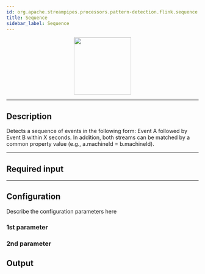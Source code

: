 ```yaml
---
id: org.apache.streampipes.processors.pattern-detection.flink.sequence
title: Sequence
sidebar_label: Sequence
---
```


<!--
  ~ Licensed to the Apache Software Foundation (ASF) under one or more
  ~ contributor license agreements.  See the NOTICE file distributed with
  ~ this work for additional information regarding copyright ownership.
  ~ The ASF licenses this file to You under the Apache License, Version 2.0
  ~ (the "License"); you may not use this file except in compliance with
  ~ the License.  You may obtain a copy of the License at
  ~
  ~    http://www.apache.org/licenses/LICENSE-2.0
  ~
  ~ Unless required by applicable law or agreed to in writing, software
  ~ distributed under the License is distributed on an "AS IS" BASIS,
  ~ WITHOUT WARRANTIES OR CONDITIONS OF ANY KIND, either express or implied.
  ~ See the License for the specific language governing permissions and
  ~ limitations under the License.
  ~
  -->



<p align="center"> 
    <img src="/docs/img/pipeline-elements/org.apache.streampipes.processors.pattern-detection.flink.sequence/icon.png" width="150px;" class="pe-image-documentation"/>
</p>

***

## Description

Detects a sequence of events in the following form: Event A followed by Event B within X seconds. In addition, both streams can be matched by a common property value (e.g., a.machineId = b.machineId).

***

## Required input


***

## Configuration

Describe the configuration parameters here

### 1st parameter


### 2nd parameter

## Output
